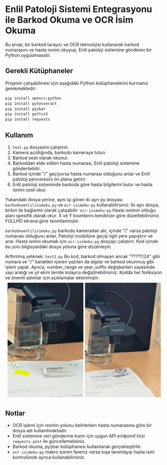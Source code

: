 # Enlil Patoloji Sistemi Entegrasyonu ile Barkod Okuma ve OCR İsim Okuma

Bu proje, bir barkod tarayıcı ve OCR teknolojisi kullanarak barkod numarasını ve hasta ismini okuyup, Enlil patoloji sistemine gönderen bir Python uygulamasıdır.

## Gerekli Kütüphaneler

Projenin çalışabilmesi için aşağıdaki Python kütüphanelerini kurmanız gerekmektedir:

```bash
pip install opencv-python
pip install pytesseract
pip install pyzbar
pip install pyttsx3
pip install requests
```

## Kullanım

1. `test.py` dosyasını çalıştırın.
2. Kamera açıldığında, barkodu kameraya tutun.
3. Barkod sesli olarak okunur.
4. Barkoddan elde edilen hasta numarası, Enlil patoloji sistemine gönderilebilir.
5. Barkod içinde "/" geçiyorsa hasta numarası olduğunu anlar ve Enlil patoloji penceresini ön plana getirir.
6. Enlil patoloji sisteminde barkoda göre hasta bilgilerini bulur ve hasta ismini sesli okur.

Yukarıdaki dosya yerine, aynı işi gören iki ayrı py dosyası `barkodnoenlilisimoku.py` ve `ocr-isimoku-py` kullanabilirsiniz:
İki ayrı dosya, birbiri ile bağlantılı olarak çalışabilir:
`ocr-isimoku-py` Hasta isminin olduğu alanı spesifik olarak okur. 
X ve Y kısımlarını kendinize göre düzeltebilirsiniz. 
FULLHD ekrana göre tanımlanmıştır.

`barkodnoenlilisimoku.py` barkodu kameradan alır, içinde "/" varsa patoloji numarası olduğunu anlar, Patoloji modülüne geçip ilgili yere yapıştırır ve arar. 
Hasta ismini okumak için `ocr-isimoku-py` dosyayı çalıştırır. 
Kod içinde bu yolu bilgisyardaki dosya yoluna göre düzenleyin.

Arttırılmış yetenek: `test2.py` Bu kod, barkod olmayan ancak "?????/24" gibi numara ve "/" karakteri içeren yazıları da algılar ve barkod okunmuş gibi işlem yapar. Ayrıca, number_range ve year_suffix değişkenleri sayesinde sayı aralığı ve yıl ekini ileride kolayca değiştirebilirsiniz. Kodda her fonksiyon ve önemli adımlar için açıklamalar eklenmiştir.
![screenshot](screen.jpeg) 

## Notlar

- OCR işlemi için resmin yolunu belirlerken hasta numarasına göre bir dosya adı kullanılmaktadır. 
- Enlil sistemine veri gönderme kısmı için uygun API endpoint'inizi `requests.post` ile güncellemelisiniz.
- Barkod okuma, pyzbar kütüphanesi kullanılarak gerçekleştirilir.
- `ocr-isimoku-py` makro içeren fareniz varsa tuşa tanımlayıp hasta ismi kontrolünde ayrıca kullanabilirsiniz.
```
